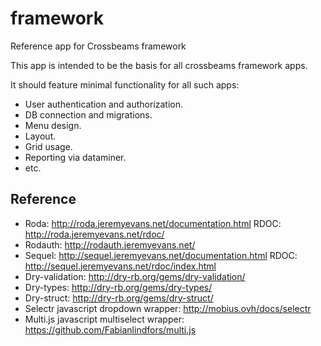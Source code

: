 # framework
Reference app for Crossbeams framework

This app is intended to be the basis for all crossbeams framework apps.

It should feature minimal functionality for all such apps:

* User authentication and authorization.
* DB connection and migrations.
* Menu design.
* Layout.
* Grid usage.
* Reporting via dataminer.
* etc.

## Reference

* Roda: http://roda.jeremyevans.net/documentation.html RDOC: http://roda.jeremyevans.net/rdoc/
* Rodauth: http://rodauth.jeremyevans.net/
* Sequel: http://sequel.jeremyevans.net/documentation.html RDOC: http://sequel.jeremyevans.net/rdoc/index.html
* Dry-validation: http://dry-rb.org/gems/dry-validation/
* Dry-types: http://dry-rb.org/gems/dry-types/
* Dry-struct: http://dry-rb.org/gems/dry-struct/
* Selectr javascript dropdown wrapper: http://mobius.ovh/docs/selectr
* Multi.js javascript multiselect wrapper: https://github.com/Fabianlindfors/multi.js
